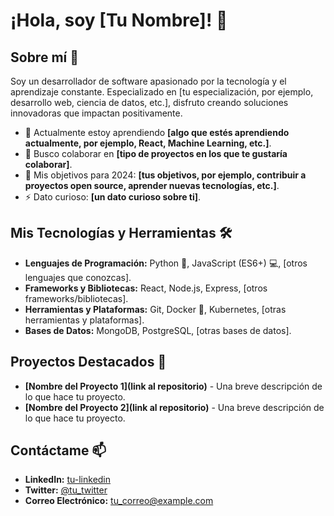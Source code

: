 # ¡Hola, soy [Tu Nombre]! 👋

## Sobre mí 📖

Soy un desarrollador de software apasionado por la tecnología y el aprendizaje constante. Especializado en [tu especialización, por ejemplo, desarrollo web, ciencia de datos, etc.], disfruto creando soluciones innovadoras que impactan positivamente.

- 🌱 Actualmente estoy aprendiendo **[algo que estés aprendiendo actualmente, por ejemplo, React, Machine Learning, etc.]**.
- 👯 Busco colaborar en **[tipo de proyectos en los que te gustaría colaborar]**.
- 🥅 Mis objetivos para 2024: **[tus objetivos, por ejemplo, contribuir a proyectos open source, aprender nuevas tecnologías, etc.]**.
- ⚡ Dato curioso: **[un dato curioso sobre ti]**.

## Mis Tecnologías y Herramientas 🛠

[//]: # (Puedes usar emojis o imágenes pequeñas como iconos para las tecnologías)

- **Lenguajes de Programación:** Python 🐍, JavaScript (ES6+) 💻, [otros lenguajes que conozcas].
- **Frameworks y Bibliotecas:** React, Node.js, Express, [otros frameworks/bibliotecas].
- **Herramientas y Plataformas:** Git, Docker 🐳, Kubernetes, [otras herramientas y plataformas].
- **Bases de Datos:** MongoDB, PostgreSQL, [otras bases de datos].

## Proyectos Destacados 🌟

[//]: # (Coloca aquí los repositorios de tus proyectos destacados, usa enlaces y una breve descripción para cada uno)

- **[Nombre del Proyecto 1](link al repositorio)** - Una breve descripción de lo que hace tu proyecto.
- **[Nombre del Proyecto 2](link al repositorio)** - Una breve descripción de lo que hace tu proyecto.

## Contáctame 📫

[//]: # (Puedes incluir enlaces a tus redes sociales, correo electrónico, etc.)

- **LinkedIn:** [tu-linkedin](https://linkedin.com/in/tu-linkedin)
- **Twitter:** [@tu_twitter](https://twitter.com/tu_twitter)
- **Correo Electrónico:** tu_correo@example.com



<!---
VERSE970/VERSE970 is a ✨ special ✨ repository because its `README.md` (this file) appears on your GitHub profile.
You can click the Preview link to take a look at your changes.
--->
